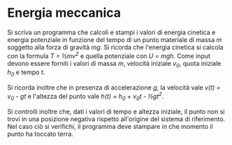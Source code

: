 # Energia meccanica

Si scriva un programma che calcoli e stampi i valori di energia cinetica e energia potenziale in funzione del tempo di un punto materiale di massa *m* soggetto alla forza di gravità *mg*. Si ricorda che l'energia cinetica si calcola con la formula *T = ½mv<sup>2</sup>* e quella potenziale con *U = mgh*. Come input devono essere forniti i valori di massa *m*, velocità iniziale *v<sub>0</sub>*, quota iniziale *h<sub>0</sub>* e tempo *t*.

Si ricorda inoltre che in presenza di accelerazione *g*, la velocità vale *v(t) = v<sub>0</sub> - gt* e l'altezza del punto vale *h(t) = h<sub>0</sub> + v<sub>0</sub>t - ½gt<sup>2</sup>*.

Si controlli inoltre che, dati i valori di tempo e altezza iniziale, il punto non si trovi in una posizione negativa rispetto all'origine del sistema di riferimento. Nel caso ciò si verifichi, il programma deve stampare in che momento il punto ha toccato terra. 
